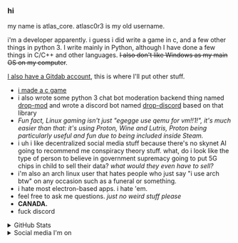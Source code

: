 ### hi
my name is atlas\_core. atlasc0r3 is my old username.

i'm a developer apparently. i guess i did write a game in c, and a few other things in python 3.
I write mainly in Python, although I have done a few things in C/C++ and other languages. 
~~I also don't like Windows as my main OS on my computer~~.

[I also have a Gitdab account](https://gitdab.com/atlas_core), this is where I'll put other stuff.

- [i made a c game](https://github.com/AtlasC0R3/dotty)
- i also wrote some python 3 chat bot moderation backend thing named [drop-mod](https://github.com/AtlasC0R3/drop-mod) and wrote a discord bot named [drop-discord](https://github.com/AtlasC0R3/drop-discord) based on that library
- *Fun fact, Linux gaming isn't just "egegge use qemu for vm!!1!", it's much easier than that: it's using Proton, Wine and Lutris, Proton being particularly useful and fun due to being included inside Steam.*
- i uh i like decentralized social media stuff because there's no skynet AI going to recommend me conspiracy theory stuff. what, do i look like the type of person to believe in government supremacy going to put 5G chips in child to sell their data? *what would they even have to sell?*
- i'm also an arch linux user that hates people who just say "i use arch btw" on any occasion such as a funeral or something.
- i hate most electron-based apps. i hate 'em.
- feel free to ask me questions. *just no weird stuff please*
- **CANADA.**
- fuck discord

<!--
**AtlasC0R3/AtlasC0R3** is a ✨ _special_ ✨ repository because its `README.md` (this file) appears on your GitHub profile.

Here are some ideas to get you started:

- 🔭 I’m currently working on ...
- 🌱 I’m currently learning ...
- 👯 I’m looking to collaborate on ...
- 🤔 I’m looking for help with ...
- 💬 Ask me about ...
- 📫 How to reach me: ...
- 😄 Pronouns: ...
- ⚡ Fun fact: ...

I'm keeping this in for a reference for later.
-->

<details>
    <summary>GitHub Stats</summary>
    <br />
      <img align="center" src="https://github-readme-stats.vercel.app/api?username=atlasc0r3&show_icons=true&theme=cobalt" />
      <img align="center" src="https://github-readme-stats.vercel.app/api/top-langs/?username=atlasc0r3&exclude_repo=atlasc0r3.github.io&layout=compact&theme=cobalt" />
</details>

<details>
    <summary>Social media I'm on</summary>
    <p align="center">
      <a rel="me" href="https://mastodon.online/@atlas_core"> <img src="https://raw.githubusercontent.com/github/explore/80688e429a7d4ef2fca1e82350fe8e3517d3494d/topics/mastodon/mastodon.png" alt="Mastodon" height="40" style="vertical-align:top; margin:4px"></a>
      <!--
      <a href="https://gitdab.com/atlas_core"> <img src="https://gitdab.com/img/gitea-lg.png" alt="Gitdab" height="40" style="vertical-align:top; margin:4px"></a>
      -->
      <a href="https://listenbrainz.org/user/atlas_core/"> <img src="https://raw.githubusercontent.com/metabrainz/listenbrainz-server/master/listenbrainz/webserver/static/img/favicon-256.png" alt="ListenBrainz (doxx my music taste)" height="40" style="vertical-align:top; margin:4px"></a>
      <a href="https://matrix.to/#/@atlas_core:matrix.org"> <img src="https://matrix.org/icons/icon-256x256.png" alt="Matrix.org" height="40" style="vertical-align:top; margin:4px"></a>
    </p>
</details>
